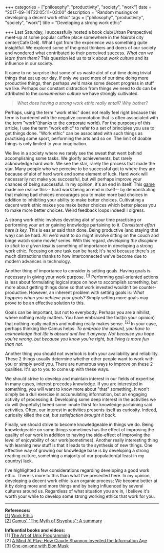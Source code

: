 +++
categories = ["philosophy", "productivity", "society", "work"]
date = "2017-09-14T22:05:11+03:00"
description = "Random musings on developing a decent work ethic"
tags = ["philosophy", "productivity", "society", "work"]
title = "Developing a strong work ethic"

+++
Last Saturday, I successfully hosted a book club(Urban Perspective) meet-up at some popular coffee place somewhere in the Nairobi city center(Cafe Deli). What I got from the experience was something quite insightful. We explored some of the great thinkers and doers of our society and wondered what contributed to their perceived success. *What can we learn from them?* This question led us to talk about *work culture* and its influence in our society.

It came to no surprise that some of us waste alot of out time doing trivial things that eat up our day. If only we used more of our time doing more productive things, then perhaps we'd make some decent progress in stuff we like. Perhaps our constant distraction from things we need to do can be attributed to the *consumerism culture* we have strongly cultivated.

> *What does having a strong work ethic really entail?*
> *Why bother?*

Perhaps, using the term "work ethic" does not really feel right because this term is burdened with the negative connotation that is often associated with the term "work"(thanks to the corporate world). For the purposes of this article, I use the term "work ethic" to refer to a set of principles you use to get things done. "Work ethic" can be associated with such things as practising some sport, performing the arts and so on. The limit of doable things is only limited to your imagination.

We live in a society where we rarely see the sweat that went behind accomplishing some tasks. We glorify achievements, but rarely acknowledge hard work. We see the star, rarely the process that made the star. Many people who we perceive to be successful got to where they are because of alot of hard work and some element of luck. Hard work will necessarily not make you successful, but will perhaps improve your chances of being successful. In my opinion, it's an end in itself. This [game](http://depressionquest.com/) made me realise this-- hard work being an end in itself-- by demonstrating that making bad choices encourages you to make more bad choices in addition to inhibiting your ability to make better choices. Cultivating a decent work ethic makes you make better choices which better places you to make more better choices. Weird feedback loops indeed! I digress.


A strong work ethic involves devoting alot of your time practising or performing your art or gaining knowledge partaining to it. *Consistent effort here is key.* This is easier said than done. Being productive (and staying that way) can be hard. All we'd want to do might involve sitting on the couch and binge watch some movie/ series. With this regard, *developing the discipline to stick to a given task* is something of importance in developing a strong work ethic. Focusing on one task can be hard; It's hard because there's so much distractions thanks to how interconnected we've become due to modern advances in technology.

Another thing of importance to consider is setting goals. Having goals is necessary in giving your work purpose. <sup><a href="#ref1" id="link1">[1]</a></sup> Performing goal-oriented actions is less about formulating logical steps on how to accomplish something, but more about getting things done so that work invested wouldn't be counter-productive. However, an inherent problem with setting goals is: *What happens when you achieve your goals?* Simply setting more goals may prove to be an effective solution to this.

Goals can be important, but not to everybody. Perhaps you are a nihilist, where nothing really matters. You have embraced the fact(in your opinion) that nothing really matters and nothing really makes sense. <sup><a href="#ref2" id="link2">[2]</a></sup> In your case, perhaps thinking like Camus helps: *To embrace the absurd, you have to acknowledge that life is absurd and live it anyway. Not because you hope you're wrong, but because you know you're right, but living is more fun than not.*

Another thing you should not overlook is both your availability and reliability. These 2 things usually determine whether other people want to work with you or simply avoid you. There are numerous ways to improve on these 2 qualities. It's up to you to come up with these ways.

We should strive to develop and maintain interest in our fields of expertise. In many cases, interest precedes knowledge. If you are interested in something, you will want to know more about "that" something. It won't simply be a dull exercise in accumulating information, but an engaging activity of processing it. Developing some deep interest in the activities we do will (hopefully) breed some innate thirst for knowledge partaining said activities. Often, our interest in activities presents itself as curiosity. Indeed, curiosity killed the cat, *but satisfaction brought it back*.

Finally, we should strive to become knowledgeable in things we do. Being knowledgeable on some things sometimes has the effect of improving the quality of our work in addition to having the side-effect of improving the level of enjoyability of our work(sometimes). Another really interesting thing with learning new stuff is that it leads to the synthesis of new things. One effective way of growing our knowledge base is by developing a strong reading culture, something a majority of our population(at least in my country) lack.

I've highlighted a few considerations regarding developing a good work ethic. There is more to this than what I've presented here. In my opinion, developing a decent work ethic is an organic process; We become better at it by doing more and more things and by being influenced by several cultures around us. Regardless of what situation you are in, I believe it's worth your while to develop some strong working ethics that work for you.

***
**References:**  
<a href="#link1" id="ref1">[1]</a> [Work Ethic](https://en.wikipedia.org/wiki/Work_ethic )  
<a href="#link2" id="ref2">[2]</a> [Camus' "The Myth of Sisyphus": A summary](https://www.philosophybro.com/archive/camus-the-myth-of-sisyphus-a-summary)

**Influential books and videos:**  
[1] [The Art of Unix Programming](http://www.catb.org/~esr/writings/taoup/html/index.html)  
[2] [A Mind At Play: How Claude Shannon Invented the Information Age](https://www.amazon.com/Mind-Play-Shannon-Invented-Information/dp/1476766681 )  
[3] [One-on-one with Elon Musk](https://www.youtube.com/watch?v=PULkWGHeIQQURL ) 
